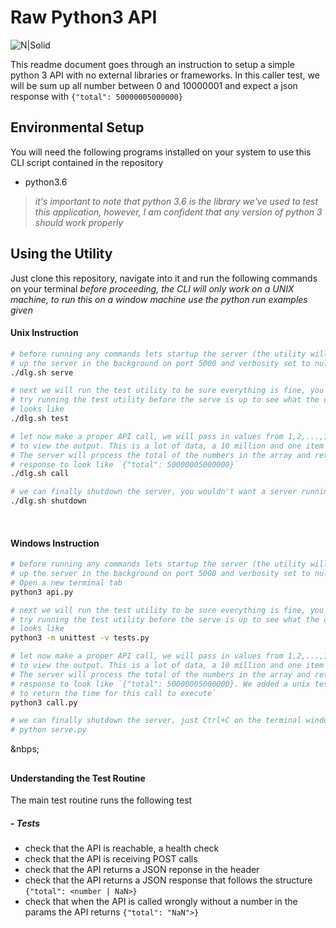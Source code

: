 # Raw Python3 API
![N|Solid](https://img.shields.io/badge/Raw--Python3--API-v.1.0-blue.svg)

This readme document goes through an instruction to setup a simple python 3 API with no external libraries or frameworks. In this caller test, we will be sum up all number between 0 and 10000001 and expect a json response with `{"total": 50000005000000}`

##
## Environmental Setup
You will need the following programs installed on your system to use this CLI script contained in the repository
- python3.6

> _it's important to note that python 3.6 is the library we've used to test this application, however, I am confident that any version of python 3 should work properly_
##
## Using the Utility
Just clone this repository, navigate into it and run the following commands on your terminal
_before proceeding, the CLI will only work on a UNIX machine, to run this on a window machine use the python run examples given_

#### Unix Instruction

```sh
# before running any commands lets startup the server (the utility will start 
# up the server in the background on port 5000 and verbosity set to null)
./dlg.sh serve

# next we will run the test utility to be sure everything is fine, you can 
# try running the test utility before the serve is up to see what the output 
# looks like
./dlg.sh test

# let now make a proper API call, we will pass in values from 1,2,...,10000001 
# to view the output. This is a lot of data, a 10 million and one item array. 
# The server will process the total of the numbers in the array and return a 
# response to look like `{"total": 50000005000000}`
./dlg.sh call

# we can finally shutdown the server, you wouldn't want a server running on your systems' background forever especially when its just a demo
./dlg.sh shutdown
``` 
&nbsp;
#### Windows Instruction

```sh
# before running any commands lets startup the server (the utility will start 
# up the server in the background on port 5000 and verbosity set to null)
# Open a new terminal tab
python3 api.py

# next we will run the test utility to be sure everything is fine, you can 
# try running the test utility before the serve is up to see what the output 
# looks like
python3 -m unittest -v tests.py

# let now make a proper API call, we will pass in values from 1,2,...,10000001 
# to view the output. This is a lot of data, a 10 million and one item array. 
# The server will process the total of the numbers in the array and return a 
# response to look like `{"total": 50000005000000}. We added a unix test utility 
# to return the time for this call to execute`
python3 call.py

# we can finally shutdown the server, just Ctrl+C on the terminal window running
# python serve.py
``` 
&nbps;
##
#### Understanding the Test Routine
The main test routine runs the following test
##### - Tests
- check that the API is reachable, a health check
- check that the API is receiving POST calls
- check that the API returns a JSON reponse in the header
- check that the API returns a JSON response that follows the structure `{"total": <number | NaN>}`
- check that when the API is called wrongly without a number in the params the API returns `{"total": "NaN">}`
&nbsp;
